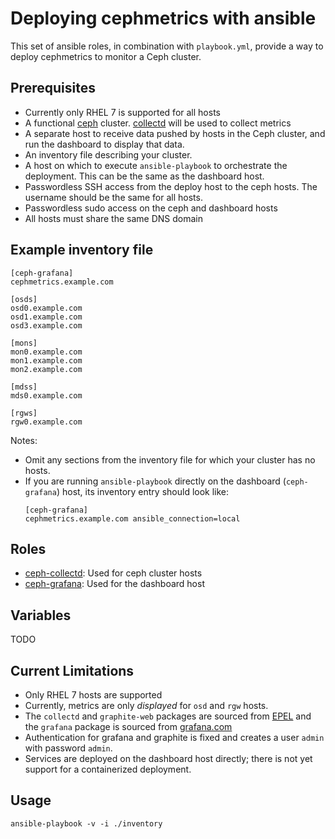 # Deploying cephmetrics with ansible

This set of ansible roles, in combination with `playbook.yml`, provide a way to deploy cephmetrics to monitor a Ceph cluster.

## Prerequisites
- Currently only RHEL 7 is supported for all hosts
- A functional [ceph](https://ceph.com/) cluster. [collectd](https://collectd.org/) will be used to collect metrics
- A separate host to receive data pushed by hosts in the Ceph cluster, and run the dashboard to display that data.
- An inventory file describing your cluster.
- A host on which to execute `ansible-playbook` to orchestrate the deployment. This can be the same as the dashboard host.
- Passwordless SSH access from the deploy host to the ceph hosts. The username should be the same for all hosts.
- Passwordless sudo access on the ceph and dashboard hosts
- All hosts must share the same DNS domain

## Example inventory file

    [ceph-grafana]
    cephmetrics.example.com

    [osds]
    osd0.example.com
    osd1.example.com
    osd3.example.com

    [mons]
    mon0.example.com
    mon1.example.com
    mon2.example.com

    [mdss]
    mds0.example.com

    [rgws]
    rgw0.example.com

Notes:
- Omit any sections from the inventory file for which your cluster has no hosts.
- If you are running `ansible-playbook` directly on the dashboard (`ceph-grafana`) host, its inventory entry should look like: 
    ```
    [ceph-grafana]
    cephmetrics.example.com ansible_connection=local
    ```

## Roles
- [ceph-collectd](./roles/ceph-collectd/): Used for ceph cluster hosts
- [ceph-grafana](./roles/ceph-grafana/): Used for the dashboard host

## Variables
TODO

## Current Limitations

- Only RHEL 7 hosts are supported
- Currently, metrics are only *displayed* for `osd` and `rgw` hosts.
- The `collectd` and `graphite-web` packages are sourced from [EPEL](https://fedoraproject.org/wiki/EPEL) and the `grafana` package is sourced from [grafana.com](https://grafana.com/)
- Authentication for grafana and graphite is fixed and creates a user `admin` with password `admin`.
- Services are deployed on the dashboard host directly; there is not yet support for a containerized deployment.

## Usage

    ansible-playbook -v -i ./inventory
